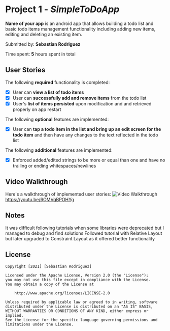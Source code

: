 # Project 1 - *SimpleToDoApp*

**Name of your app** is an android app that allows building a todo list and basic todo items management functionality including adding new items, editing and deleting an existing item.

Submitted by: **Sebastian Rodriguez**

Time spent: **5** hours spent in total

## User Stories

The following **required** functionality is completed:

* [x] User can **view a list of todo items**
* [x] User can **successfully add and remove items** from the todo list
* [x] User's **list of items persisted** upon modification and and retrieved properly on app restart

The following **optional** features are implemented:

* [x] User can **tap a todo item in the list and bring up an edit screen for the todo item** and then have any changes to the text reflected in the todo list

The following **additional** features are implemented:

* [x] Enforced added/edited strings to be more or equal than one and have no trailing or ending whitespaces/newlines 

## Video Walkthrough

Here's a walkthrough of implemented user stories:
<img src='https://imgur.com/a/Z2WZikL' title='Video Walkthrough' width='' alt='Video Walkthrough' />
https://youtu.be/6OMVqBPOHYg

## Notes

It was difficult following tutorials when some libraries were deprecated but I managed to debug and find solutions
Followed tutorial with Relative Layout but later upgraded to Constraint Layout as it offered better functionality 


## License

    Copyright [2021] [Sebastian Rodriguez]

    Licensed under the Apache License, Version 2.0 (the "License");
    you may not use this file except in compliance with the License.
    You may obtain a copy of the License at

        http://www.apache.org/licenses/LICENSE-2.0

    Unless required by applicable law or agreed to in writing, software
    distributed under the License is distributed on an "AS IS" BASIS,
    WITHOUT WARRANTIES OR CONDITIONS OF ANY KIND, either express or implied.
    See the License for the specific language governing permissions and
    limitations under the License.
